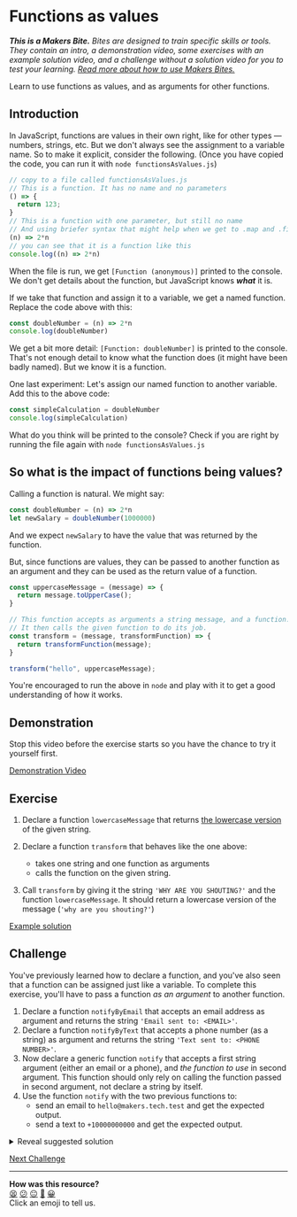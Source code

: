 # Functions as values

_**This is a Makers Bite.** Bites are designed to train specific skills or tools. They
contain an intro, a demonstration video, some exercises with an example solution video,
and a challenge without a solution video for you to test your learning. [Read more about
how to use Makers
Bites.](https://github.com/makersacademy/course/blob/main/labels/bites.md)_

Learn to use functions as values, and as arguments for other functions.

<!-- OMITTED -->

## Introduction

In JavaScript, functions are values in their own right, like for other types — numbers, strings, etc. But we don't always see the assignment to a variable name. So to make it explicit, consider the following. (Once you have copied the code, you can run it with `node functionsAsValues.js`)

```js
// copy to a file called functionsAsValues.js
// This is a function. It has no name and no parameters
() => {
  return 123;
}
// This is a function with one parameter, but still no name
// And using briefer syntax that might help when we get to .map and .filter
(n) => 2*n
// you can see that it is a function like this
console.log((n) => 2*n)
```

When the file is run, we get `[Function (anonymous)]` printed to the console. We don't get details about the function, but JavaScript knows ***what*** it is.

If we take that function and assign it to a variable, we get a named function. Replace the code above with this:

```js
const doubleNumber = (n) => 2*n
console.log(doubleNumber)
```

We get a bit more detail: `[Function: doubleNumber]` is printed to the console. That's not enough detail to know what the function does (it might have been badly named). But we know it is a function.

One last experiment: Let's assign our named function to another variable. Add this to the above code:

```js
const simpleCalculation = doubleNumber
console.log(simpleCalculation)
```

What do you think will be printed to the console? Check if you are right by running the file again with `node functionsAsValues.js`

## So what is the impact of functions being values?

Calling a function is natural. We might say:

```js
const doubleNumber = (n) => 2*n
let newSalary = doubleNumber(1000000)
```

And we expect `newSalary` to have the value that was returned by the function.

But, since functions are values, they can be passed to another function as an argument and they can be used as the return value of a function.

```js
const uppercaseMessage = (message) => {
  return message.toUpperCase();
}

// This function accepts as arguments a string message, and a function.
// It then calls the given function to do its job.
const transform = (message, transformFunction) => {
  return transformFunction(message);
}

transform("hello", uppercaseMessage);
```

You're encouraged to run the above in `node` and play with it to get a good understanding of how it works.

## Demonstration

Stop this video before the exercise starts so you have the chance to try it yourself
first.

[Demonstration Video](https://www.youtube.com/watch?v=KnB61fZjcv4)

## Exercise

1. Declare a function `lowercaseMessage` that returns [the lowercase
   version](https://developer.mozilla.org/en-US/docs/Web/JavaScript/Reference/Global_Objects/String/toLowerCase)
   of the given string.

2. Declare a function `transform` that behaves like the one above:
    * takes one string and one function as arguments
    * calls the function on the given string.

3. Call `transform` by giving it the string `'WHY ARE YOU SHOUTING?'` and the function
   `lowercaseMessage`. It should return a lowercase version of the message (`'why are you
   shouting?'`)

[Example solution](https://youtu.be/KnB61fZjcv4?t=606)

## Challenge

You've previously learned how to declare a function, and you've also seen that a function
can be assigned just like a variable. To complete this exercise, you'll have to pass a
function *as an argument* to another function.

1. Declare a function `notifyByEmail` that accepts an email address as argument and
   returns the string `'Email sent to: <EMAIL>'`.
2. Declare a function `notifyByText` that accepts a phone number (as a string) as argument
   and returns the string `'Text sent to: <PHONE NUMBER>'`.
3. Now declare a generic function `notify` that accepts a first string argument (either an
   email or a phone), and *the function to use* in second argument. This function should
   only rely on calling the function passed in second argument, not declare a string by
   itself.
4. Use the function `notify` with the two previous functions to:
    * send an email to `hello@makers.tech.test` and get the expected output.
    * send a text to `+10000000000` and get the expected output.

<details>
<summary>Reveal suggested solution</summary>

```javascript
const notifyByEmail = (email) => {
  return `Email sent to: ${email}`;
}

const notifyByText = (phoneNumber) => {
  return `Text sent to: ${phoneNumber}`;
}

const notify = (emailOrPhone, notifyFunction) => {
  return notifyFunction(emailOrPhone);
}

console.log(notify('hello@makers.tech.test', notifyByEmail));
console.log(notify('+10000000000', notifyByText));
```
</details>

[Next Challenge](08_callbacks.md)

<!-- BEGIN GENERATED SECTION DO NOT EDIT -->

---

**How was this resource?**  
[😫](https://airtable.com/shrUJ3t7KLMqVRFKR?prefill_Repository=makersacademy%2Fjavascript-fundamentals&prefill_File=bites%2F07_functions_as_values.md&prefill_Sentiment=😫) [😕](https://airtable.com/shrUJ3t7KLMqVRFKR?prefill_Repository=makersacademy%2Fjavascript-fundamentals&prefill_File=bites%2F07_functions_as_values.md&prefill_Sentiment=😕) [😐](https://airtable.com/shrUJ3t7KLMqVRFKR?prefill_Repository=makersacademy%2Fjavascript-fundamentals&prefill_File=bites%2F07_functions_as_values.md&prefill_Sentiment=😐) [🙂](https://airtable.com/shrUJ3t7KLMqVRFKR?prefill_Repository=makersacademy%2Fjavascript-fundamentals&prefill_File=bites%2F07_functions_as_values.md&prefill_Sentiment=🙂) [😀](https://airtable.com/shrUJ3t7KLMqVRFKR?prefill_Repository=makersacademy%2Fjavascript-fundamentals&prefill_File=bites%2F07_functions_as_values.md&prefill_Sentiment=😀)  
Click an emoji to tell us.

<!-- END GENERATED SECTION DO NOT EDIT -->
